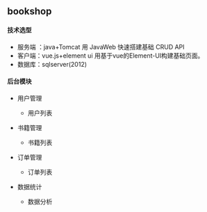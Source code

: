 ## bookshop



#### 技术选型

- 服务端 ：java+Tomcat 用 JavaWeb 快速搭建基础 CRUD API
- 客户端：vue.js+element ui  用基于vue的Element-UI构建基础页面。
- 数据库：sqlserver(2012)





#### 后台模块

- 用户管理
  - 用户列表
-  书籍管理
	- 书籍列表

- 订单管理
  - 订单列表

- 数据统计
  - 数据分析
